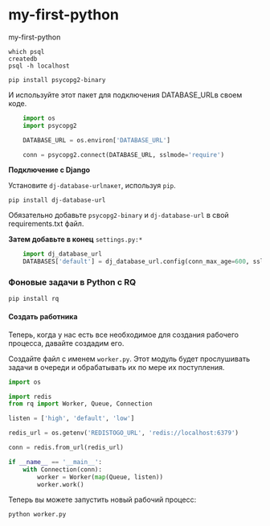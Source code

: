 # my-first-python
my-first-python


    which psql
    createdb
    psql -h localhost

    pip install psycopg2-binary


И используйте этот пакет для подключения DATABASE_URLв своем коде.
```python
    import os
    import psycopg2

    DATABASE_URL = os.environ['DATABASE_URL']

    conn = psycopg2.connect(DATABASE_URL, sslmode='require')
  ```




**Подключение с Django**


Установите `dj-database-urlпакет`, используя `pip`.

    pip install dj-database-url

Обязательно добавьте `psycopg2-binary` и `dj-database-url` в свой requirements.txt файл.

**Затем добавьте в конец** `settings.py:*`

```python
    import dj_database_url
    DATABASES['default'] = dj_database_url.config(conn_max_age=600, ssl_require=True)
```

### Фоновые задачи в Python с RQ

    pip install rq

#### Создать работника

Теперь, когда у нас есть все необходимое для создания рабочего процесса, давайте создадим его.

Создайте файл с именем `worker.py`. Этот модуль будет прослушивать задачи в очереди и обрабатывать их по мере их поступления.

```python
import os

import redis
from rq import Worker, Queue, Connection

listen = ['high', 'default', 'low']

redis_url = os.getenv('REDISTOGO_URL', 'redis://localhost:6379')

conn = redis.from_url(redis_url)

if __name__ == '__main__':
    with Connection(conn):
        worker = Worker(map(Queue, listen))
        worker.work()
```


Теперь вы можете запустить новый рабочий процесс:

    python worker.py

